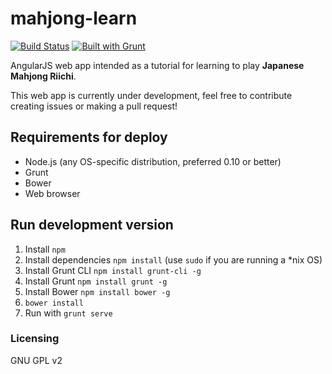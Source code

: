 mahjong-learn
=============

[![Build Status](https://travis-ci.org/enanox/mahjong-learn.png?branch=master)](https://travis-ci.org/enanox/mahjong-learn) [![Built with Grunt](https://cdn.gruntjs.com/builtwith.png)](http://gruntjs.com/)

AngularJS web app intended as a tutorial for learning to play **Japanese Mahjong Riichi**.

This web app is currently under development, feel free to contribute creating issues or making a pull request! 

Requirements for deploy
-----------------------
* Node.js (any OS-specific distribution, preferred 0.10 or better)
* Grunt
* Bower
* Web browser

Run development version
--------------------------------
1. Install `npm`
2. Install dependencies `npm install` (use `sudo` if you are running a *nix OS)
3. Install Grunt CLI `npm install grunt-cli -g`
4. Install Grunt `npm install grunt -g`
5. Install Bower `npm install bower -g`
6. `bower install`
7. Run with `grunt serve`

### Licensing
GNU GPL v2 
